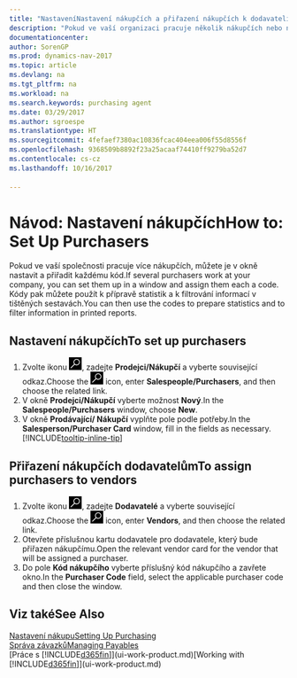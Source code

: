 ```yaml
---
title: "NastaveníNastavení nákupčích a přiřazení nákupčích k dodavateli"
description: "Pokud ve vaší organizaci pracuje několik nákupčích nebo nákupních agentů, můžete je uspořádat pro statistické analýzy."
documentationcenter: 
author: SorenGP
ms.prod: dynamics-nav-2017
ms.topic: article
ms.devlang: na
ms.tgt_pltfrm: na
ms.workload: na
ms.search.keywords: purchasing agent
ms.date: 03/29/2017
ms.author: sgroespe
ms.translationtype: HT
ms.sourcegitcommit: 4fefaef7380ac10836fcac404eea006f55d8556f
ms.openlocfilehash: 9368509b8892f23a25acaaf74410ff9279ba52d7
ms.contentlocale: cs-cz
ms.lasthandoff: 10/16/2017

---
```

# <a name="how-to-set-up-purchasers"></a><span data-ttu-id="3b930-103">Návod: Nastavení nákupčích</span><span class="sxs-lookup"><span data-stu-id="3b930-103">How to: Set Up Purchasers</span></span>
<span data-ttu-id="3b930-104">Pokud ve vaší společnosti pracuje více nákupčích, můžete je v okně nastavit a přiřadit každému kód.</span><span class="sxs-lookup"><span data-stu-id="3b930-104">If several purchasers work at your company, you can set them up in a window and assign them each a code.</span></span> <span data-ttu-id="3b930-105">Kódy pak můžete použít k přípravě statistik a k filtrování informací v tištěných sestavách.</span><span class="sxs-lookup"><span data-stu-id="3b930-105">You can then use the codes to prepare statistics and to filter information in printed reports.</span></span>

## <a name="to-set-up-purchasers"></a><span data-ttu-id="3b930-106">Nastavení nákupčích</span><span class="sxs-lookup"><span data-stu-id="3b930-106">To set up purchasers</span></span>
1. <span data-ttu-id="3b930-107">Zvolte ikonu ![Vyhledat stránku nebo sestavu](media/ui-search/search_small.png "Ikona Vyhledat stránku nebo sestavu"), zadejte **Prodejci/Nákupčí** a vyberte související odkaz.</span><span class="sxs-lookup"><span data-stu-id="3b930-107">Choose the ![Search for Page or Report](media/ui-search/search_small.png "Search for Page or Report icon") icon, enter **Salespeople/Purchasers**, and then choose the related link.</span></span>
2. <span data-ttu-id="3b930-108">V okně **Prodejci/Nákupčí** vyberte možnost **Nový**.</span><span class="sxs-lookup"><span data-stu-id="3b930-108">In the **Salespeople/Purchasers** window, choose **New**.</span></span>
3. <span data-ttu-id="3b930-109">V okně **Prodávající/ Nákupčí** vyplňte pole podle potřeby.</span><span class="sxs-lookup"><span data-stu-id="3b930-109">In the **Salesperson/Purchaser Card** window, fill in the fields as necessary.</span></span> [!INCLUDE[tooltip-inline-tip](includes/tooltip-inline-tip_md.md)]

## <a name="to-assign-purchasers-to-vendors"></a><span data-ttu-id="3b930-110">Přiřazení nákupčích dodavatelům</span><span class="sxs-lookup"><span data-stu-id="3b930-110">To assign purchasers to vendors</span></span>
1. <span data-ttu-id="3b930-111">Zvolte ikonu ![Vyhledat stránku nebo sestavu](media/ui-search/search_small.png "Ikona Vyhledat stránku nebo sestavu"), zadejte **Dodavatelé** a vyberte související odkaz.</span><span class="sxs-lookup"><span data-stu-id="3b930-111">Choose the ![Search for Page or Report](media/ui-search/search_small.png "Search for Page or Report icon") icon, enter **Vendors**, and then choose the related link.</span></span>
2. <span data-ttu-id="3b930-112">Otevřete příslušnou kartu dodavatele pro dodavatele, který bude přiřazen nákupčímu.</span><span class="sxs-lookup"><span data-stu-id="3b930-112">Open the relevant vendor card for the vendor that will be assigned a purchaser.</span></span>
3. <span data-ttu-id="3b930-113">Do pole **Kód nákupčího** vyberte příslušný kód nákupčího a zavřete okno.</span><span class="sxs-lookup"><span data-stu-id="3b930-113">In the **Purchaser Code** field, select the applicable purchaser code and then close the window.</span></span>

## <a name="see-also"></a><span data-ttu-id="3b930-114">Viz také</span><span class="sxs-lookup"><span data-stu-id="3b930-114">See Also</span></span>
[<span data-ttu-id="3b930-115">Nastavení nákupu</span><span class="sxs-lookup"><span data-stu-id="3b930-115">Setting Up Purchasing</span></span>](purchasing-setup-purchasing.md)  
[<span data-ttu-id="3b930-116">Správa závazků</span><span class="sxs-lookup"><span data-stu-id="3b930-116">Managing Payables</span></span>](payables-manage-payables.md)  
<span data-ttu-id="3b930-117">[Práce s [!INCLUDE[d365fin](includes/d365fin_md.md)]](ui-work-product.md)</span><span class="sxs-lookup"><span data-stu-id="3b930-117">[Working with [!INCLUDE[d365fin](includes/d365fin_md.md)]](ui-work-product.md)</span></span>

